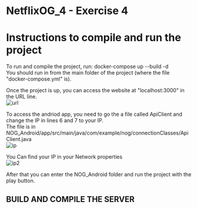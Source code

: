 # NetflixOG_4 - Exercise 4

# Instructions to compile and run the project  

To run and compile the project, run: docker-compose up --build -d  
You should run in from the main folder of the project (where the file "docker-compose.yml" is).  

Once the project is up, you can access the website at "localhost:3000" in the URL line.  
![url](https://github.com/user-attachments/assets/c1f8de2b-74fc-4b53-98e4-823f7d0ce9c9)  

To access the andriod app, you need to go the a file called ApiClient and change the IP in lines 6 and 7 to your IP.  
The file is in NOG_Android/app/src/main/java/com/example/nog/connectionClasses/ApiClient.java  
![ip](https://github.com/user-attachments/assets/b98b3a55-0a75-4d54-95a0-717b96398075)  

You Can find your IP in your Network properties  
![ip2](https://github.com/user-attachments/assets/67d0fd34-1d39-4604-a2c5-86057cab4eea)  

After that you can enter the NOG_Android folder and run the project with the play button.  

## BUILD AND COMPILE THE SERVER  















